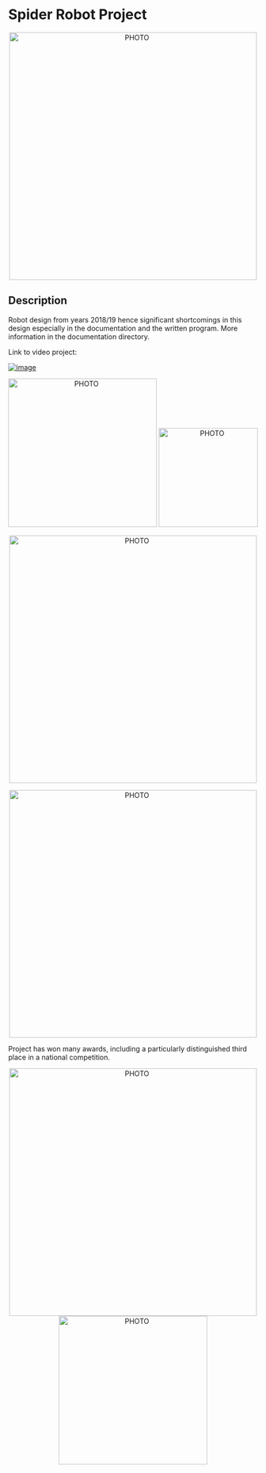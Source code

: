 # Spider Robot Project


<p align="center">
  <img src="https://user-images.githubusercontent.com/64035334/162567838-d45cc313-85a5-4865-8cc3-be12db53aaef.png" width="500" title="PHOTO">
</p>


## Description
Robot design from years 2018/19 hence significant shortcomings in this design especially in the documentation and the written program. More information in the documentation directory.

Link to video project:

[![image](https://user-images.githubusercontent.com/64035334/207258459-979a2210-e688-4131-9062-7446f91dd3f7.png)](https://youtu.be/R4VyKKDyfdw "Video Title")




<p align="center">
  <img src="https://user-images.githubusercontent.com/64035334/162567626-7ad74af8-86a9-4228-8181-b14ad5300e8f.jpg" width="300" title="PHOTO">
  <img src="https://user-images.githubusercontent.com/64035334/162580595-29ee7850-a1fb-4fe6-adac-802f437d38ee.jpg" width="200" title="PHOTO">
</p>


<p align="center">
  <img src="https://user-images.githubusercontent.com/64035334/162581180-7efcc08c-162f-4c45-94e1-c2c9124a879d.jpg" width="500" title="PHOTO">
</p>
<p align="center">
  <img src="https://user-images.githubusercontent.com/64035334/162567663-9d8bee10-e66e-4904-bb7e-1bf48da84c41.jpg" width="500" title="PHOTO">
</p>



Project has won many awards, including a particularly distinguished third place in a national competition.

<p align="center">
  <img src="https://user-images.githubusercontent.com/64035334/162567566-e73ad33d-257e-4d73-82d4-af812f502e89.jpg" width="500" title="PHOTO">
  <img src="https://user-images.githubusercontent.com/64035334/162567573-1b251261-ab54-4fd0-9b43-855fb09a93e4.jpg" width="300" title="PHOTO">
</p>



